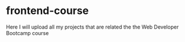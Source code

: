 # frontend-course


Here I will upload all my projects that are related the the Web Developer Bootcamp course
